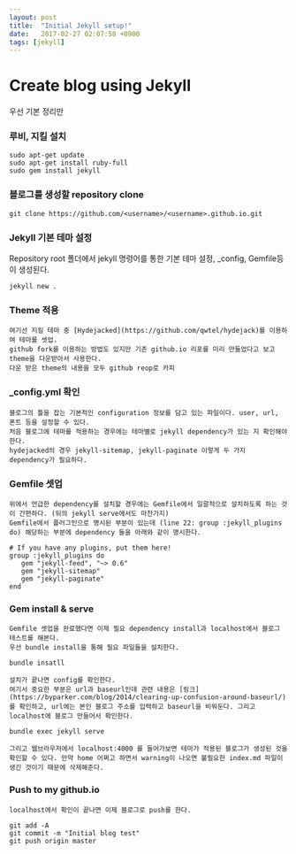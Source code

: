 ```yaml
---
layout: post
title:  "Initial Jekyll setup!"
date:   2017-02-27 02:07:58 +0900
tags: [jekyll]
---
```


# Create blog using Jekyll

우선 기본 정리만

### 루비, 지킬 설치
```
sudo apt-get update
sudo apt-get install ruby-full
sudo gem install jekyll
```

### 블로그를 생성할 repository clone
```
git clone https://github.com/<username>/<username>.github.io.git 
```

### Jekyll 기본 테마 설정
Repository root 폴더에서 jekyll 명령어를 통한 기본 테마 설정, _config, Gemfile등이 생성된다.
```
jekyll new .
```

### Theme 적용 
	여기선 지킬 테마 중 [Hydejacked](https://github.com/qwtel/hydejack)를 이용하여 테마를 셋업.
    github fork를 이용하는 방법도 있지만 기존 github.io 리포를 미리 만들었다고 보고 theme을 다운받아서 사용한다. 
    다운 받은 theme의 내용을 모두 github reop로 카피

### _config.yml 확인
	블로그의 틀을 잡는 기본적인 configuration 정보를 담고 있는 파일이다. user, url, 폰트 등을 설정할 수 있다. 
    처음 블로그에 테마를 적용하는 경우에는 테마별로 jekyll dependency가 있는 지 확인해야한다. 
    hydejacked의 경우 jekyll-sitemap, jekyll-paginate 이렇게 두 가지 dependency가 필요하다. 

### Gemfile 셋업
	위에서 언급한 dependency를 설치할 경우에는 Gemfile에서 일괄적으로 설치하도록 하는 것이 간편하다. (뒤의 jekyll serve에서도 마찬가지)
    Gemfile에서 플러그인으로 명시된 부분이 있는데 (line 22: group :jekyll_plugins do) 해당하는 부분에 dependency 들을 아래와 같이 명시한다. 
    
```
# If you have any plugins, put them here!
group :jekyll_plugins do
   gem "jekyll-feed", "~> 0.6"
   gem "jekyll-sitemap"
   gem "jekyll-paginate"
end
```

### Gem install & serve
	Gemfile 셋업을 완료했다면 이제 필요 dependency install과 localhost에서 블로그 테스트를 해본다. 
    우선 bundle install을 통해 필요 파일들을 설치한다.
```
bundle insatll
```
	설치가 끝나면 config를 확인한다. 
    여기서 중요한 부분은 url과 baseurl인데 관련 내용은 [링크](https://byparker.com/blog/2014/clearing-up-confusion-around-baseurl/)를 확인하고, url에는 본인 블로그 주소를 입력하고 baseurl을 비워둔다. 그리고 localhost에 블로그 만들어서 확인한다.
```
bundle exec jekyll serve
```
    그리고 웹브라우저에서 localhost:4000 를 들어가보면 테마가 적용된 블로그가 생성된 것을 확인할 수 있다. 만약 home 어쩌고 하면서 warning이 나오면 불필요한 index.md 파일이 생긴 것이기 때문에 삭제해준다.
    
### Push to my github.io
	localhost에서 확인이 끝나면 이제 블로그로 push를 한다. 
```
git add -A
git commit -m "Initial blog test"
git push origin master
```    